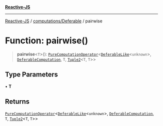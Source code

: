 [**Reactive-JS**](../../../README.md)

***

[Reactive-JS](../../../README.md) / [computations/Deferable](../README.md) / pairwise

# Function: pairwise()

> **pairwise**\<`T`\>(): [`PureComputationOperator`](../../type-aliases/PureComputationOperator.md)\<[`DeferableLike`](../../interfaces/DeferableLike.md)\<`unknown`\>, [`DeferableComputation`](../interfaces/DeferableComputation.md), `T`, [`Tuple2`](../../../functions/type-aliases/Tuple2.md)\<`T`, `T`\>\>

## Type Parameters

• **T**

## Returns

[`PureComputationOperator`](../../type-aliases/PureComputationOperator.md)\<[`DeferableLike`](../../interfaces/DeferableLike.md)\<`unknown`\>, [`DeferableComputation`](../interfaces/DeferableComputation.md), `T`, [`Tuple2`](../../../functions/type-aliases/Tuple2.md)\<`T`, `T`\>\>
